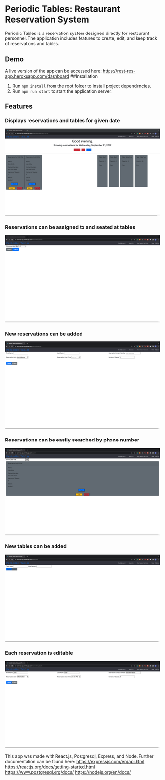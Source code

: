 # Periodic Tables: Restaurant Reservation System
Periodic Tables is a reservation system designed directly for restaurant personnel. The application includes features to create, edit, and keep track of reservations and tables.

## Demo
A live version of the app can be accessed here: https://rest-res-app.herokuapp.com/dashboard
##Installation
1. Run `npm install` from the root folder to install project dependencies.
2. Run `npm run start` to start the application server.
## Features
### Displays reservations and tables for given date
![Dashboard](/Screen%20Shot%202022-09-19%20at%204.13.36%20PM.png "Dashboard")
### Reservations can be assigned to and seated at tables
![Table Assignment](/Screen%20Shot%202022-09-19%20at%204.15.49%20PM.png "Table Assignment")
### New reservations can be added
![Adding Reservation](/Screen%20Shot%202022-09-19%20at%204.16.16%20PM.png "Adding Reservation")
### Reservations can be easily searched by phone number
![Search by number](/Screen%20Shot%202022-09-19%20at%204.16.54%20PM.png "Search by number")
### New tables can be added
![Add Table](/Screen%20Shot%202022-09-19%20at%204.17.31%20PM.png "Add Table")
### Each reservation is editable
![Edit Reservation](/Screen%20Shot%202022-09-19%20at%204.17.51%20PM.png "Edit Reservation")


This app was made with React.js, Postgresql, Express, and Node.
Further documentation can be found here:
https://expressjs.com/en/api.html
https://reactjs.org/docs/getting-started.html
https://www.postgresql.org/docs/
https://nodejs.org/en/docs/
